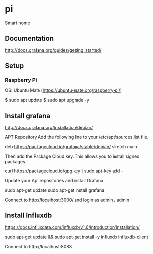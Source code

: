 # pi
Smart home 

## Documentation

http://docs.grafana.org/guides/getting_started/




## Setup

### Raspberry Pi

OS: Ubuntu Mate (https://ubuntu-mate.org/raspberry-pi/)

$ sudo apt update 
$ sudo apt upgrade -y

## Install grafana

http://docs.grafana.org/installation/debian/

APT Repository
Add the following line to your /etc/apt/sources.list file.

deb https://packagecloud.io/grafana/stable/debian/ stretch main

Then add the Package Cloud key. This allows you to install signed packages.

curl https://packagecloud.io/gpg.key | sudo apt-key add -

Update your Apt repositories and install Grafana

sudo apt-get update
sudo apt-get install grafana

Connect to http://localhost:3000/
and login as admin / admin

## Install Influxdb

https://docs.influxdata.com/influxdb/v1.6/introduction/installation/

sudo apt-get update && sudo apt-get install -y influxdb influxdb-client

Connect to http://localhost:8083



